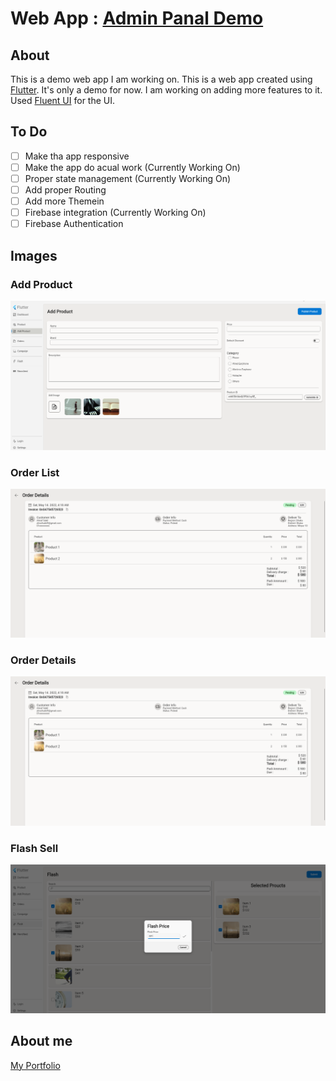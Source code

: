 # Web App : [Admin Panal Demo](https://ahnaf16.github.io/admin_panal/)

## About

This is a demo web app I am working on. This is a web app created using [Flutter](https://flutter.dev/). It's only a demo for now. I am working on adding more features to it. Used [Fluent UI](https://pub.dev/packages/fluent_ui) for the UI.

## To Do

- [ ] Make tha app responsive
- [ ] Make the app do acual work (Currently Working On)
- [ ] Proper state management (Currently Working On)
- [ ] Add proper Routing
- [ ] Add more Themein
- [ ] Firebase integration (Currently Working On)
- [ ] Firebase Authentication

## Images

### Add Product

![add_product](https://github.com/Ahnaf16/admin_panal/blob/main/assets/img/addProduct.png?raw=true)

### Order List

![order_list](https://github.com/Ahnaf16/admin_panal/blob/main/assets/img/orderInfo.png?raw=true)

### Order Details

![Order Details](https://github.com/Ahnaf16/admin_panal/blob/main/assets/img/orderInfo.png?raw=true)

### Flash Sell

![Flash](https://github.com/Ahnaf16/admin_panal/blob/main/assets/img/flash.png?raw=true)

## About me

[My Portfolio](https://ahnaf16.github.io/#/)
